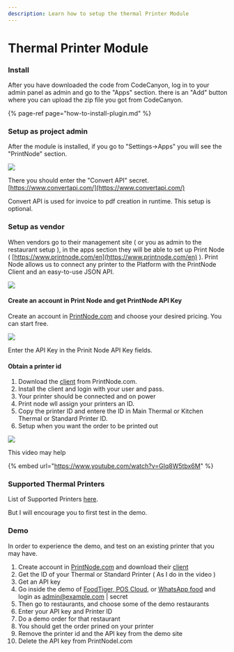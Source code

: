 ```yaml
---
description: Learn how to setup the thermal Printer Module
---
```


# Thermal Printer Module

### Install

After you have downloaded the code from CodeCanyon, log in to your admin panel as admin and go to the "Apps" section. there is an "Add" button where you can upload the zip file you got from CodeCanyon.

{% page-ref page="how-to-install-plugin.md" %}

### Setup as project admin

After the module is installed, if you go to "Settings-&gt;Apps" you will see the "PrintNode" section. 

![](https://i.imgur.com/zi2M6jc.png)

There you should enter the "Convert API" secret.  [https://www.convertapi.com/](https://www.convertapi.com/)

Convert API is used for invoice to pdf creation in runtime. This setup is optional. 

### Setup as vendor

When vendors go to their management site \( or you as admin to the restaurant setup \), in the apps section they will be able to set up Print Node \( [https://www.printnode.com/en](https://www.printnode.com/en) \). Print Node allows us to connect any printer to the Platform with the PrintNode Client and an easy-to-use JSON API. 

![](https://i.imgur.com/EVgFW9P.png)

#### Create an account in Print Node and get PrintNode API Key

Create an account in [PrintNode.com](https://app.printnode.com/app/login/register) and choose your desired pricing. You can start free. 

![](https://i.imgur.com/vVk8cQC.png)

Enter the API Key in the Prinit Node API Key fields. 

#### Obtain a printer id

1. Download the [client](https://www.printnode.com/en/download) from PrintNode.com.
2. Install the client and login with your user and pass. 
3. Your  printer should be connected and on power 
4. Print node wll assign your printers an ID. 
5. Copy the printer ID and entere the ID in Main Thermal or Kitchen Thermal or Standard Printer ID. 
6. Setup when you want the order to be printed out

![](https://i.imgur.com/Q44ftGJ.png)

This video may help

{% embed url="https://www.youtube.com/watch?v=GIq8W5tbx6M" %}

### 

### Supported Thermal Printers

List of Supported Printers [here](https://mobidonia.com/2021/04/08/esc-pos-with-raw-printing-in-printnode/).

But I will encourage you to first test in the demo.

### Demo

In order to experience the demo, and test on an existing printer that you may have.

1. Create account in [PrintNode.com](https://printnode.com/) and download their [client](https://www.printnode.com/en/download)
2. Get the ID of your Thermal or Standard Printer \( As I do in the video \)
3. Get an API key
4. Go inside the demo of [FoodTiger](https://foodtiger.site/),[ POS Cloud](https://zebra-qr.com/), or [WhatsApp food](https://whatsappmenus.com/) and login as [admin@example.com](mailto:admin@example.com) \| secret
5. Then go to restaurants, and choose some of the demo restaurants
6. Enter your API key and Printer ID
7. Do a demo order for that restaurant
8. You should get the order prined on your printer
9. Remove the printer id and the API key from the demo site
10. Delete the API key from PrintNodel.com

 





